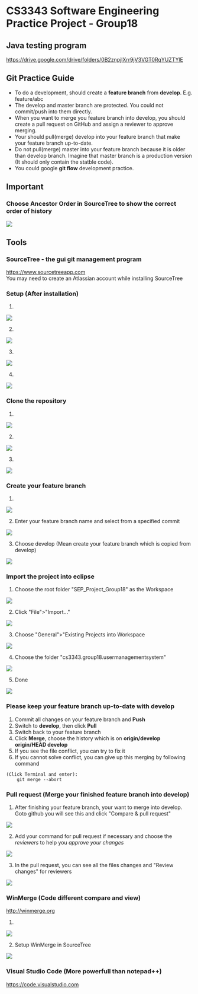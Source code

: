 # CS3343 Software Engineering Practice Project - Group18
## Java testing program
https://drive.google.com/drive/folders/0B2znpjlXrr9jV3VGT0RqYUZTYlE

## Git Practice Guide
* To do a development, should create a **feature branch** from **develop**. E.g. feature/abc
* The develop and master branch are protected. You could not commit/push into them directly.
* When you want to merge you feature branch into develop, you should create a pull request on GitHub and assign a reviewer to approve merging.
* Your should pull(merge) develop into your feature branch that make your feature branch up-to-date.
* Do not pull(merge) master into your feature branch because it is older than develop branch. Imagine that master branch is a production version (It should only contain the statble code).
* You could google **git flow** development practice.

## Important

### Choose **Ancestor Order** in SourceTree to show the correct order of history

<kbd><img src="/img/21.png"></kbd>


## Tools

### SourceTree - the gui git management program
https://www.sourcetreeapp.com   
You may need to create an Atlassian account while installing SourceTree

### Setup (After installation)
1. 

<kbd><img src="/img/1.png"></kbd>

2. 

<kbd><img src="/img/2.png"></kbd>

3. 

<kbd><img src="/img/3.png"></kbd>

4. 

<kbd><img src="/img/4.png"></kbd>


### Clone the repository
1. 
<kbd><img src="/img/5.png"></kbd>

2. 

<kbd><img src="/img/6.png"></kbd>

3. 

<kbd><img src="/img/7.png"></kbd>


### Create your feature branch
1. 

<kbd><img src="/img/8.png"></kbd>

2. Enter your feature branch name and select from a specified commit

<kbd><img src="/img/9.png"></kbd>

3. Choose develop (Mean create your feature branch which is copied from develop)

<kbd><img src="/img/10.png"></kbd>


### Import the project into eclipse
1. Choose the root folder "SEP_Project_Group18" as the Workspace

<kbd><img src="/img/13.png"></kbd>

2. Click "File">"Import..."

<kbd><img src="/img/14.png"></kbd>

3. Choose "General">"Existing Projects into Workspace

<kbd><img src="/img/15.png"></kbd>

4. Choose the folder "cs3343.group18.usermanagementsystem"

<kbd><img src="/img/16.png"></kbd>

5. Done

<kbd><img src="/img/17.png"></kbd>


### Please keep your feature branch up-to-date with develop

1. Commit all changes on your feature branch and **Push**
2. Switch to **develop**, then click **Pull**
3. Switch back to your feature branch
4. Click **Merge**, choose the history which is on **origin/develop origin/HEAD develop**
5. If you see the file conflict, you can try to fix it
6. If you cannot solve conflict, you can give up this merging by following command
```
(Click Terminal and enter):
    git merge --abort
```

### Pull request (Merge your finished feature branch into develop)

1. After finishing your feature branch, your want to merge into develop. Goto github you will see this and click "Compare & pull request"

<kbd><img src="/img/18.png"></kbd>

2. Add your command for pull request if necessary and choose the *reviewers* to help you *approve your changes*

<kbd><img src="/img/19.png"></kbd>

3. In the pull request, you can see all the files changes and "Review changes" for reviewers

<kbd><img src="/img/20.png"></kbd>


### WinMerge (Code different compare and view)
http://winmerge.org<br/>

1. 

<kbd><img src="/img/11.png"></kbd>

2. Setup WinMerge in SourceTree

<kbd><img src="/img/12.png"></kbd>


### Visual Studio Code (More powerfull than notepad++)
https://code.visualstudio.com